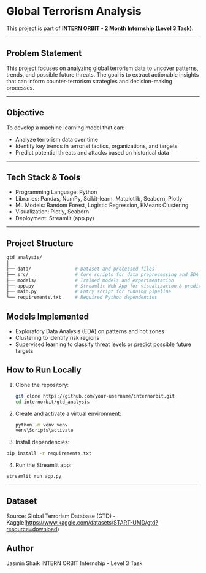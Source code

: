 # Global Terrorism Analysis

This project is part of **INTERN ORBIT - 2 Month Internship (Level 3 Task)**.

---

##  Problem Statement

This project focuses on analyzing global terrorism data to uncover patterns, trends, and possible future threats. The goal is to extract actionable insights that can inform counter-terrorism strategies and decision-making processes.

---

##  Objective

To develop a machine learning model that can:
- Analyze terrorism data over time
- Identify key trends in terrorist tactics, organizations, and targets
- Predict potential threats and attacks based on historical data
  
---

##  Tech Stack & Tools

- Programming Language: Python
- Libraries: Pandas, NumPy, Scikit-learn, Matplotlib, Seaborn, Plotly
- ML Models: Random Forest, Logistic Regression, KMeans Clustering
- Visualization: Plotly, Seaborn
- Deployment: Streamlit (app.py)

---

##  Project Structure

``` bash
gtd_analysis/
│
├── data/                # Dataset and processed files
├── src/                 # Core scripts for data preprocessing and EDA
├── models/              # Trained models and experimentation
├── app.py               # Streamlit Web App for visualization & prediction
├── main.py              # Entry script for running pipeline
└── requirements.txt     # Required Python dependencies
```


##  Models Implemented

- Exploratory Data Analysis (EDA) on patterns and hot zones
- Clustering to identify risk regions
- Supervised learning to classify threat levels or predict possible future targets

##  How to Run Locally

1. Clone the repository:
   ```bash
   git clone https://github.com/your-username/internorbit.git
   cd internorbit/gtd_analysis
   ```

2. Create and activate a virtual environment:
   ``` bash
   python -m venv venv
   venv\Scripts\activate
   ```

3. Install dependencies:
  ```bash
  pip install -r requirements.txt
  ```

4. Run the Streamlit app:
  ```bash
  streamlit run app.py
  ```

---

## Dataset
Source: Global Terrorism Database (GTD) - Kaggle(https://www.kaggle.com/datasets/START-UMD/gtd?resource=download)

## Author
Jasmin Shaik
INTERN ORBIT Internship - Level 3 Task
